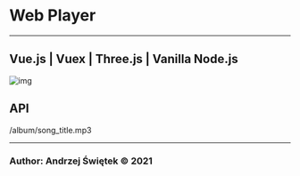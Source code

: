 # Web Player
___
## Vue.js | Vuex | Three.js | Vanilla Node.js

![img](https://vuex.vuejs.org/vuex.png)


## API 
/album/song_title.mp3
____
### Author: Andrzej Świętek &copy; 2021
